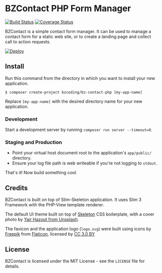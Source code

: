 # BZContact PHP Form Manager

[![Build Status](https://travis-ci.org/BZCoding/bz-contact-php.svg?branch=master)](https://travis-ci.org/BZCoding/bz-contact-php) [![Coverage Status](https://coveralls.io/repos/github/BZCoding/bz-contact-php/badge.svg?branch=master)](https://coveralls.io/github/BZCoding/bz-contact-php?branch=master)

BZContact is a simple contact form manager. It can be used to manage a contact form for a static web site, or to create a landing page and collect call to action requests.

[![Deploy](https://www.herokucdn.com/deploy/button.png)](https://heroku.com/deploy?template=https://github.com/BZCoding/bz-contact-php/tree/master)

## Install

Run this command from the directory in which you want to install your new application.

~~~ console
$ composer create-project bzcoding/bz-contact-php [my-app-name]
~~~

Replace `[my-app-name]` with the desired directory name for your new application.

### Development

Start a development server by running `composer run server --timeout=0`.

### Staging and Production

 * Point your virtual host document root to the application's `app/public/` directory.
 * Ensure your log file path is web writeable if you're not logging to `stdout`.

That's it! Now build something cool.

## Credits

BZContact is built on top of Slim-Skeleton application. It uses Slim 3 Framework with the PHP-View template renderer.

The default UI theme built on top of [Skeleton](http://getskeleton.com/) CSS boilerplate, with a cover photo by [Yair Hazout from Unsplash](https://unsplash.com/@yairhazout).

The favicon and the application logo (`logo.svg`) were built using icons by [Freepik](http://www.freepik.com) from [Flaticon](http://www.flaticon.com), licensed by [CC 3.0 BY ](http://creativecommons.org/licenses/by/3.0/ "Creative Commons BY 3.0")

## License

BZContact is licensed under the MIT License - see the `LICENSE` file for details.
